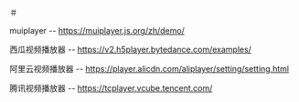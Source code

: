 ＃

muiplayer -- https://muiplayer.js.org/zh/demo/

西瓜视频播放器 -- https://v2.h5player.bytedance.com/examples/

阿里云视频播放器 -- https://player.alicdn.com/aliplayer/setting/setting.html

腾讯视频播放器 -- https://tcplayer.vcube.tencent.com/
